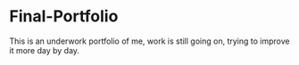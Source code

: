 # Final-Portfolio
 This is an underwork portfolio of me, work is still going on, trying to improve it more day by day.
